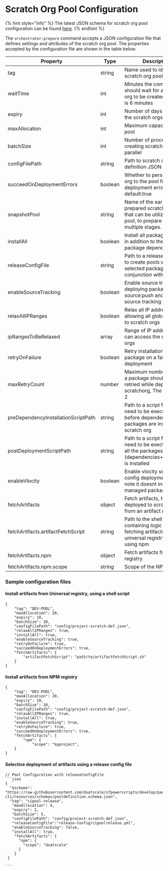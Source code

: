 # Scratch Org Pool Configuration

{% hint style="info" %}
The latest JSON schema for scratch org pool configuration can be found [here](https://github.com/Accenture/sfpowerscripts/blob/develop/packages/sfpowerscripts-cli/resources/schemas/pooldefinition.schema.json).
{% endhint %}

The `orchestrator:prepare` command accepts a JSON configuration file that defines settings and attributes of the scratch org pool. The properties accepted by the configuration file are shown in the table below.

| Property                            | Type    | Description                                                                                                            |
| ----------------------------------- | ------- | ---------------------------------------------------------------------------------------------------------------------- |
| tag                                 | string  | Name used to identify the scratch org pool                                                                             |
| waitTime                            | int     | Minutes the command should wait for a scratch org to be created, Default is 6 minutes                                  |
| expiry                              | int     | Number of days for which the scratch orgs are active                                                                   |
| maxAllocation                       | int     | Maximum capacity of the pool                                                                                           |
| batchSize                           | int     | Number of processes for creating scratch orgs in parallel                                                              |
| configFilePath                      | string  | Path to scratch org definition JSON file                                                                               |
| succeedOnDeploymentErrors           | boolean | Whether to persist scratch org to the pool for a deployment error, default:true                                        |
| snapshotPool                        | string  | Name of the earlier prepared scratch org pool  that can be utilized by this pool, to prepare pools in multiple stages. |
| installAll                          | boolean | Install all package artifacts, in addition to the managed package dependencies                                         |
| releaseConfigFile                   | string  | Path to a release config file to create pools with selected packages. Use in conjunction with installAll               |
| enableSourceTracking                | boolean | Enable source tracking by deploying packages using source:push and persisting source tracking files                    |
| relaxAllIPRanges                    | boolean | Relax all IP addresses, allowing all global access to scratch orgs                                                     |
| ipRangesToBeRelaxed                 | array   | Range of IP addresses that can access the scratch orgs                                                                 |
| retryOnFailure                      | boolean | Retry installation of a package on a failed deployment                                                                 |
| maxRetryCount                       | number  | Maximum number of times a package should be retried while deploying to a scratchorg, The default is 2                  |
| preDependencyInstallationScriptPath | string  | Path to a script file that need to be executed before dependent packages are installed in a scratch org                |
| postDeploymentScriptPath            | string  | Path to a script file that need to be exectued after all the packages (dependencies+repository) is installed           |
| enableVlocity                       | boolean | Enable vlocity settings and config deployment. Please note it doesnt install vlocity managed package"                  |
| fetchArtifacts                      | object  | Fetch artifacts, to be deployed to scratch orgs, from an artifact registry                                             |
| fetchArtifacts.artifactFetchScript  | string  | Path to the shell script containing logic for fetching artifacts from a universal registry, if not using npm           |
| fetchArtifacts.npm                  | object  | Fetch artifacts from NPM registry                                                                                      |
| fetchArtifacts.npm.scope            | string  | Scope of the NPM package                                                                                               |

### Sample configuration files

#### Install artifacts from Universal registry, using a shell script

```
{
    "tag": "DEV-POOL",
    "maxAllocation": 20,
    "expiry": 10,
    "batchSize": 10,
    "configFilePath": "config/project-scratch-def.json",
    "relaxAllIPRanges": true,
    "installAll": true,
    "enableSourceTracking": true,
    "retryOnFailure": true,
    "succeedOnDeploymentErrors": true,
    "fetchArtifacts": {
        "artifactFetchScript": "path/to/artifactFetchScript.sh"
    }
}
```

#### Install artifacts from NPM registry

```
{
    "tag": "DEV-POOL",
    "maxAllocation": 20,
    "expiry": 10,
    "batchSize": 10,
    "configFilePath": "config/project-scratch-def.json",
    "relaxAllIPRanges": true,
    "installAll": true,
    "enableSourceTracking": true,
    "retryOnFailure": true,
    "succeedOnDeploymentErrors": true,
    "fetchArtifacts": {
        "npm": {
            "scope": "myproject",
    }
}
```

#### Selective deployment of artifacts using a release config file

````
// Pool Configuration with releaseConfigFile
```json
{
  "$schema": "https://raw.githubusercontent.com/dxatscale/sfpowerscripts/develop/packages/sfpowerscripts-cli/resources/schemas/pooldefinition.schema.json",
  "tag": "cipool-release",
   "maxAllocation": 4,
   "expiry": 2,
   "batchSize": 5,
   "configFilePath": "config/project-scratch-def.json",
   "releaseConfigFile":"release-config/cipoolrelease.yml",
   "enableSourceTracking": false,
   "installAll": true,
    "fetchArtifacts": {
      "npm": {
        "scope": "dxatscale"
      }
    }
 }

```
````
